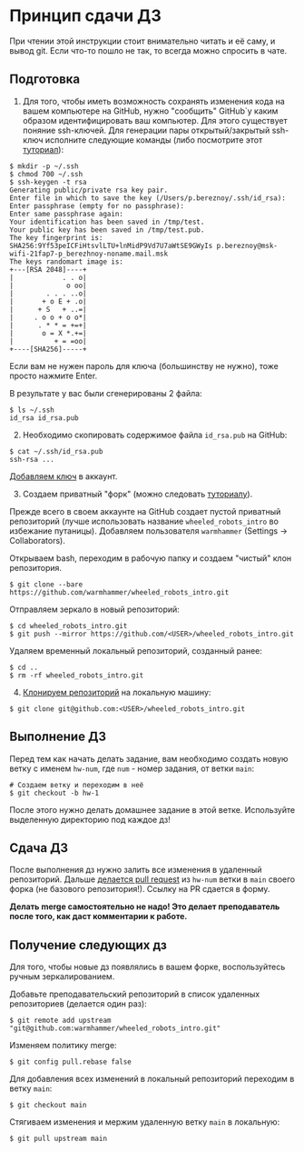 # Принцип сдачи ДЗ
При чтении этой инструкции стоит внимательно читать и её саму, и вывод git. Если что-то пошло не так, то всегда можно спросить в чате.

## Подготовка

1) Для того, чтобы иметь возможность сохранять изменения кода на вашем компьютере на GitHub, нужно
"сообщить" GitHub`у каким образом идентифицировать ваш компьютер. Для этого существует поняние ssh-ключей. Для генерации пары открытый/закрытый ssh-ключ исполните следующие команды (либо посмотрите этот [туториал](https://docs.github.com/en/authentication/connecting-to-github-with-ssh/generating-a-new-ssh-key-and-adding-it-to-the-ssh-agent?platform=linux)):
```
$ mkdir -p ~/.ssh
$ chmod 700 ~/.ssh
$ ssh-keygen -t rsa
Generating public/private rsa key pair.
Enter file in which to save the key (/Users/p.bereznoy/.ssh/id_rsa):
Enter passphrase (empty for no passphrase):
Enter same passphrase again:
Your identification has been saved in /tmp/test.
Your public key has been saved in /tmp/test.pub.
The key fingerprint is:
SHA256:9Yf53peICFiHtsvlLTU+lnMidP9Vd7U7aWtSE9GWyIs p.bereznoy@msk-wifi-21fap7-p_berezhnoy-noname.mail.msk
The keys randomart image is:
+---[RSA 2048]----+
|            . . o|
|             o oo|
|        . . . ..o|
|       + o E + .o|
|      + S   + ..=|
|     . o o + o o*|
|      . * * = +=+|
|       o = X *.+=|
|          + = =oo|
+----[SHA256]-----+
```

Если вам не нужен пароль для ключа (большинству не нужно), тоже просто нажмите Enter.

В результате у вас были сгенерированы 2 файла:
```
$ ls ~/.ssh
id_rsa id_rsa.pub
```

2) Необходимо скопировать содержимое файла `id_rsa.pub` на GitHub:
```
$ cat ~/.ssh/id_rsa.pub
ssh-rsa ...
```
[Добавляем ключ](https://docs.github.com/en/authentication/connecting-to-github-with-ssh/adding-a-new-ssh-key-to-your-github-account?platform=linux) в аккаунт.

3) Создаем приватный "форк" (можно следовать [туториалу](https://docs.github.com/ru/repositories/creating-and-managing-repositories/duplicating-a-repository)). 

Прежде всего в своем аккаунте на GitHub создает пустой приватный репозиторий (лучше использовать название `wheeled_robots_intro` во избежание путаницы). Добавляем пользователя `warmhammer` (Settings -> Collaborators).

Открываем bash, переходим в рабочую папку и создаем "чистый" клон репозитория.
```
$ git clone --bare https://github.com/warmhammer/wheeled_robots_intro.git
```

Отправляем зеркало в новый репозиторий:
```
$ cd wheeled_robots_intro.git
$ git push --mirror https://github.com/<USER>/wheeled_robots_intro.git
```

Удаляем временный локальный репозиторий, созданный ранее:
```
$ cd ..
$ rm -rf wheeled_robots_intro.git
```

4) [Клонируем репозиторий](https://docs.github.com/en/pull-requests/collaborating-with-pull-requests/working-with-forks/fork-a-repo#cloning-your-forked-repository) на локальную машину:

```
$ git clone git@github.com:<USER>/wheeled_robots_intro.git
```

## Выполнение ДЗ

Перед тем как начать делать задание, вам необходимо создать новую ветку с именем `hw-num`, где `num` - номер задания, от ветки `main`:

```
# Создаем ветку и переходим в неё
$ git checkout -b hw-1
```

После этого нужно делать домашнее задание в этой ветке. Используйте выделенную директорию под каждое дз!

## Сдача ДЗ

После выполнения дз нужно залить все изменения в удаленный репозиторий. Дальше [делается pull request](https://docs.github.com/en/pull-requests/collaborating-with-pull-requests/incorporating-changes-from-a-pull-request/merging-a-pull-request) из `hw-num` ветки в `main` своего форка (не базового репозитория!). Ссылку на PR сдается в форму.

**Делать merge самостоятельно не надо! Это делает преподаватель после того, как даст комментарии к работе.**

## Получение следующих дз

Для того, чтобы новые дз появлялись в вашем форке, воспользуйтесь ручным зеркалированием.

Добавьте преподавательский репозиторий в список удаленных репозиториев (делается один раз):

```
$ git remote add upstream "git@github.com:warmhammer/wheeled_robots_intro.git"
```

Изменяем политику merge:
```
$ git config pull.rebase false
```

Для добавления всех изменений в локальный репозиторий переходим в ветку `main`:
```
$ git checkout main
```
Стягиваем изменения и мержим удаленную ветку `main` в локальную:
```
$ git pull upstream main
```
